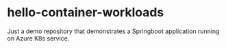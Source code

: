 # hello-container-workloads

Just a demo repository that demonstrates a Springboot application running on Azure K8s service.
